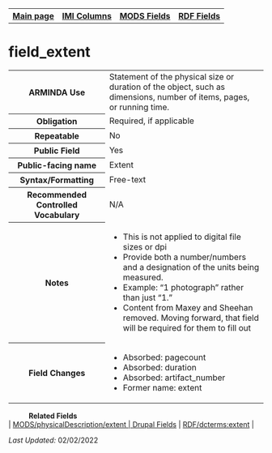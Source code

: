 <!DOCTYPE html>
<html>

<body>
<table style="width:100%">
  <tr>
    <th><a href="index.md">Main page</a></th>
	<th><a href="IMI.md">IMI Columns</a></th>
    <th><a href="MODS.md">MODS Fields</a></th>
    <th><a href="RDF.md">RDF Fields</a></th>
  </tr>
</table>

<h1>field_extent</h1>
<table>
<tr>
	<th>ARMINDA Use</th>
	<td>Statement of the physical size or duration of the object, such as dimensions, number of items, pages, or running time. </td>
</tr>
<tr>
	<th>Obligation</th>
	<td>Required, if applicable</td>
</tr>
<tr>
	<th>Repeatable</th>
	<td>No</td>
</tr>
<tr>
	<th>Public Field</th>
	<td>Yes</td>
</tr>
<tr>
	<th>Public-facing name</th>
	<td>Extent</td>
</tr>
<tr>
	<th>Syntax/Formatting</th>
	<td>Free-text</td>
</tr>
<tr>
	<th>Recommended Controlled Vocabulary</th>
	<td>N/A</td>
</tr>
<tr>
	<th>Notes</th>
	<td>
		<ul>
			<li>This is not applied to digital file sizes or dpi</li>
			<li>Provide both a number/numbers and a designation of the units being measured.</li>
			<li>Example: “1 photograph” rather than just “1.”</li>
			<li>Content from Maxey and Sheehan removed. Moving forward, that field will be required for them to fill out</li>
		</ul>
	</td>
</tr>
<tr>
	<th>Field Changes</th>
	<td>
		<ul>
			<li>Absorbed: pagecount</li>
			<li>Absorbed: duration</li>
			<li>Absorbed: artifact_number</li>
			<li>Former name: extent</li>
		</ul>
	</td>
</tr>
</table>
<dl>
	<dd><b>Related Fields</b></dd>
			| <a href="mods.physicalDescription.extent.md">MODS/physicalDescription/extent | 
			<a href="DrupalFields.md">Drupal Fields</a> | 
			<a href="rdf.dcterms.extent.md">RDF/dcterms:extent</a> | 
</dl>
<p><i>Last Updated: </i></font>02/02/2022</p>
</body>
</html>